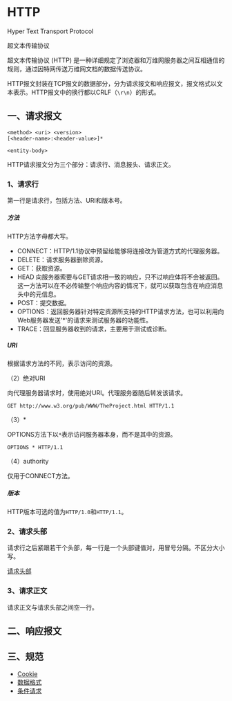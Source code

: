 # HTTP

Hyper Text Transport Protocol

超文本传输协议

超文本传输协议 (HTTP) 是一种详细规定了浏览器和万维网服务器之间互相通信的规则，通过因特网传送万维网文档的数据传送协议。

HTTP报文封装在TCP报文的数据部分，分为请求报文和响应报文，报文格式以文本表示。HTTP报文中的换行都以CRLF（`\r\n`）的形式。

## 一、请求报文

```
<method> <uri> <version>
[<header-name>:<header-value>]*

<entity-body>
```

HTTP请求报文分为三个部分：请求行、消息报头、请求正文。

### 1、请求行

第一行是请求行，包括方法、URI和版本号。

##### 方法

HTTP方法字母都大写。

- CONNECT：HTTP/1.1协议中预留给能够将连接改为管道方式的代理服务器。
- DELETE：请求服务器删除资源。
- GET：获取资源。
- HEAD	向服务器索要与GET请求相一致的响应，只不过响应体将不会被返回。这一方法可以在不必传输整个响应内容的情况下，就可以获取包含在响应消息头中的元信息。
- POST：提交数据。
- OPTIONS：返回服务器针对特定资源所支持的HTTP请求方法，也可以利用向Web服务器发送'*'的请求来测试服务器的功能性。
- TRACE：回显服务器收到的请求，主要用于测试或诊断。

##### URI

根据请求方法的不同，表示访问的资源。

（2）绝对URI

向代理服务器请求时，使用绝对URI。代理服务器随后转发该请求。

```
GET http://www.w3.org/pub/WWW/TheProject.html HTTP/1.1
```

（3）*

OPTIONS方法下以`*`表示访问服务器本身，而不是其中的资源。

```
OPTIONS * HTTP/1.1
```

（4）authority

仅用于CONNECT方法。

##### 版本

HTTP版本可选的值为`HTTP/1.0`和`HTTP/1.1`。

### 2、请求头部

请求行之后紧跟若干个头部，每一行是一个头部键值对，用冒号分隔。不区分大小写。

[请求头部](请求头部.md)

### 3、请求正文

请求正文与请求头部之间空一行。

## 二、响应报文

## 三、规范

- [Cookie](Cookie.md)
- [数据格式](数据格式.md)
- [条件请求](条件请求.md)

